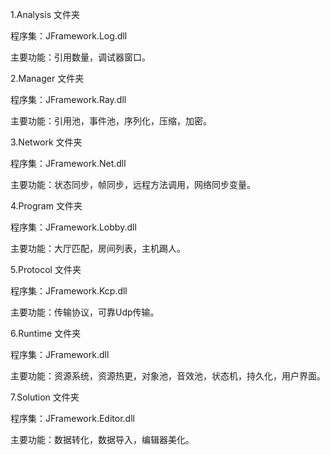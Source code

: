 1.Analysis 文件夹

程序集：JFramework.Log.dll 

主要功能：引用数量，调试器窗口。

2.Manager 文件夹

程序集：JFramework.Ray.dll

主要功能：引用池，事件池，序列化，压缩，加密。

3.Network 文件夹

程序集：JFramework.Net.dll

主要功能：状态同步，帧同步，远程方法调用，网络同步变量。

4.Program 文件夹

程序集：JFramework.Lobby.dll

主要功能：大厅匹配，房间列表，主机踢人。

5.Protocol 文件夹

程序集：JFramework.Kcp.dll

主要功能：传输协议，可靠Udp传输。

6.Runtime 文件夹

程序集：JFramework.dll

主要功能：资源系统，资源热更，对象池，音效池，状态机，持久化，用户界面。

7.Solution 文件夹

程序集：JFramework.Editor.dll

主要功能：数据转化，数据导入，编辑器美化。
